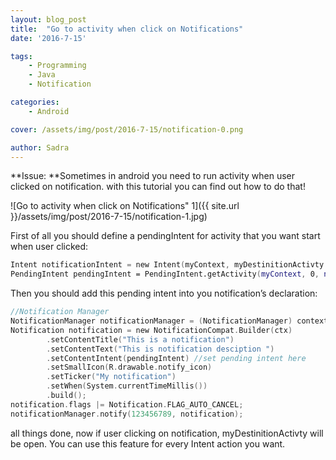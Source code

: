 ```yaml
---
layout: blog_post
title:  "Go to activity when click on Notifications"
date: '2016-7-15'

tags:
    - Programming
    - Java
    - Notification

categories:
    - Android

cover: /assets/img/post/2016-7-15/notification-0.png

author: Sadra
---
```


**Issue: **Sometimes in android you need to run activity when user clicked on notification. with this tutorial you can find out how to do that!

![Go to activity when click on Notifications" 1]({{ site.url }}/assets/img/post/2016-7-15/notification-1.jpg)

First of all you should define a pendingIntent for activity that you want start when user clicked:

```swift
Intent notificationIntent = new Intent(myContext, myDestinitionActivty.class);
PendingIntent pendingIntent = PendingIntent.getActivity(myContext, 0, notificationIntent, 0);
```

Then you should add this pending intent into you notification’s declaration:

```swift
//Notification Manager
NotificationManager notificationManager = (NotificationManager) context.getSystemService(Context.NOTIFICATION_SERVICE);
Notification notification = new NotificationCompat.Builder(ctx)
        .setContentTitle("This is a notification")
        .setContentText("This is notification desciption ")
        .setContentIntent(pendingIntent) //set pending intent here
        .setSmallIcon(R.drawable.notify_icon)
        .setTicker("My notification")
        .setWhen(System.currentTimeMillis())
        .build();
notification.flags |= Notification.FLAG_AUTO_CANCEL;
notificationManager.notify(123456789, notification);
```

all things done, now if user clicking on notification, myDestinitionActivty will be open. You can use this feature for every Intent action you want.